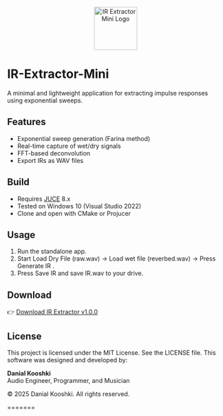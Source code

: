 <p align="center">
  <img src="icon.ico" width="100" alt="IR Extractor Mini Logo">
</p>

# IR-Extractor-Mini
A minimal and lightweight application for extracting impulse responses using exponential sweeps.

## Features
- Exponential sweep generation (Farina method)
- Real-time capture of wet/dry signals
- FFT-based deconvolution
- Export IRs as WAV files

## Build
- Requires [JUCE](https://juce.com) 8.x
- Tested on Windows 10 (Visual Studio 2022)
- Clone and open with CMake or Projucer

## Usage
1. Run the standalone app.
2. Start Load Dry File (raw.wav)  → Load wet file (reverbed.wav) → Press Generate IR .
3. Press Save IR and save IR.wav to your drive.

## Download

👉 [Download IR Extractor v1.0.0](https://github.com/Danial-k-f/IR-Extractor-Mini/releases/latest)


## License
This project is licensed under the MIT License. See the LICENSE file.
This software was designed and developed by:

**Danial Kooshki**\
Audio Engineer, Programmer, and Musician

© 2025 Danial Kooshki. All rights reserved.

=======

